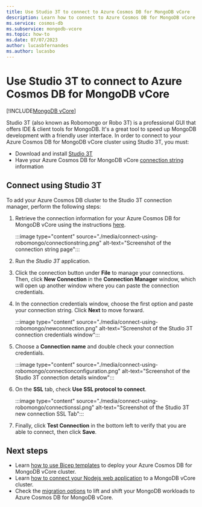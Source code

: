 ```yaml
---
title: Use Studio 3T to connect to Azure Cosmos DB for MongoDB vCore
description: Learn how to connect to Azure Cosmos DB for MongoDB vCore using Studio 3T
ms.service: cosmos-db
ms.subservice: mongodb-vcore
ms.topic: how-to
ms.date: 07/07/2023
author: lucasbfernandes
ms.author: lucasbo
---
```

# Use Studio 3T to connect to Azure Cosmos DB for MongoDB vCore
[!INCLUDE[MongoDB vCore](../../includes/appliesto-mongodb-vcore.md)]

Studio 3T (also known as Robomongo or Robo 3T) is a professional GUI that offers IDE & client tools for MongoDB. It's a great tool to speed up MongoDB development with a friendly user interface. In order to connect to your Azure Cosmos DB for MongoDB vCore cluster using Studio 3T, you must:

* Download and install [Studio 3T](https://robomongo.org/)
* Have your Azure Cosmos DB for MongoDB vCore [connection string](quickstart-portal.md#get-cluster-credentials) information

## Connect using Studio 3T

To add your Azure Cosmos DB cluster to the Studio 3T connection manager, perform the following steps:

1. Retrieve the connection information for your Azure Cosmos DB for MongoDB vCore using the instructions [here](quickstart-portal.md#get-cluster-credentials).

    :::image type="content" source="./media/connect-using-robomongo/connectionstring.png" alt-text="Screenshot of the connection string page":::
2. Run the *Studio 3T* application.

3. Click the connection button under **File** to manage your connections. Then, click **New Connection** in the **Connection Manager** window, which will open up another window where you can paste the connection credentials.

4. In the connection credentials window, choose the first option and paste your connection string. Click **Next** to move forward.

    :::image type="content" source="./media/connect-using-robomongo/newconnection.png" alt-text="Screenshot of the Studio 3T connection credentials window":::
5. Choose a **Connection name** and double check your connection credentials. 

    :::image type="content" source="./media/connect-using-robomongo/connectionconfiguration.png" alt-text="Screenshot of the Studio 3T connection details window":::
6. On the **SSL** tab, check **Use SSL protocol to connect**.

    :::image type="content" source="./media/connect-using-robomongo/connectionssl.png" alt-text="Screenshot of the Studio 3T new connection SSL Tab":::
7. Finally, click **Test Connection** in the bottom left to verify that you are able to connect, then click **Save**.

## Next steps

- Learn [how to use Bicep templates](quickstart-bicep.md) to deploy your Azure Cosmos DB for MongoDB vCore cluster.
- Learn [how to connect your Nodejs web application](tutorial-nodejs-web-app.md) to a MongoDB vCore cluster.
- Check the [migration options](migration-options.md) to lift and shift your MongoDB workloads to Azure Cosmos DB for MongoDB vCore.